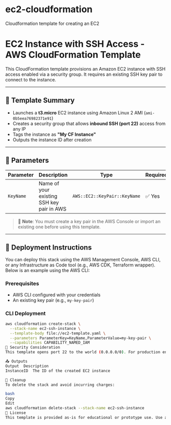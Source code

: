# ec2-cloudformation
Cloudformation template for creating an EC2


# EC2 Instance with SSH Access - AWS CloudFormation Template

This CloudFormation template provisions an Amazon EC2 instance with SSH access enabled via a security group. It requires an existing SSH key pair to connect to the instance.

---

## 📄 Template Summary

- Launches a **t3.micro** EC2 instance using Amazon Linux 2 AMI (`ami-0b5eea76982371e91`)
- Creates a security group that allows **inbound SSH (port 22)** access from any IP
- Tags the instance as **"My CF Instance"**
- Outputs the instance ID after creation

---

## 📝 Parameters

| Parameter | Description                     | Type                         | Required |
|-----------|---------------------------------|------------------------------|----------|
| `KeyName` | Name of your existing SSH key pair in AWS | `AWS::EC2::KeyPair::KeyName` | ✅ Yes    |

> 📌 **Note**: You must create a key pair in the AWS Console or import an existing one before using this template.

---

## 🚀 Deployment Instructions

You can deploy this stack using the AWS Management Console, AWS CLI, or any Infrastructure as Code tool (e.g., AWS CDK, Terraform wrapper). Below is an example using the AWS CLI:

### Prerequisites

- AWS CLI configured with your credentials
- An existing key pair (e.g., `my-key-pair`)

### CLI Deployment

```bash
aws cloudformation create-stack \
  --stack-name ec2-ssh-instance \
  --template-body file://ec2-template.yaml \
  --parameters ParameterKey=KeyName,ParameterValue=my-key-pair \
  --capabilities CAPABILITY_NAMED_IAM
🔐 Security Consideration
This template opens port 22 to the world (0.0.0.0/0). For production environments, consider limiting the CIDR range to a specific IP or IP range for better security.

📤 Outputs
Output	Description
InstanceID	The ID of the created EC2 instance

🧹 Cleanup
To delete the stack and avoid incurring charges:

bash
Copy
Edit
aws cloudformation delete-stack --stack-name ec2-ssh-instance
📎 License
This template is provided as-is for educational or prototype use. Use at your own risk.
